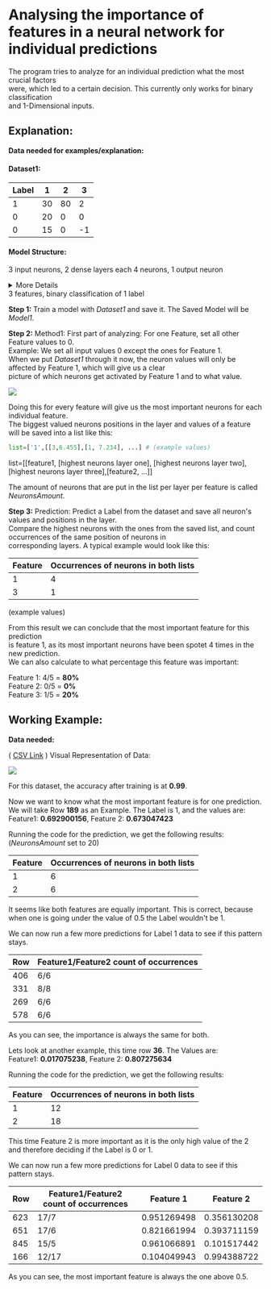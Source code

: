 # Analysing the importance of features in a neural network for individual predictions

The program tries to analyze for an individual prediction what the most crucial factors<br>
were, which led to a certain decision. This currently only works for binary classification<br>
and 1-Dimensional inputs.

## Explanation:
**Data needed for examples/explanation:**

#### Dataset1:

Label | 1  | 2  | 3  |
----- | -- | -- | -- |
1     | 30 | 80 | 2  |
0     | 20 | 0  | 0  |
0     | 15 | 0  | -1 |

#### Model Structure:

3 input neurons, 2 dense layers each 4 neurons, 1 output neuron<br>
<details>
 <summary>More Details</summary>
  In the code it is actually 3 seperate input layers, as there is a problem with extracting neuron
  values out of a model with FeatureColumns.<br>
  The Code for the dense layers looks like this:<br>
  
  ```python
   bias=True 
   # bias can be left on, as it is a constant
   elif 1000<=len(dataframe.index):
        x = layers.Dense(128, activation=relu, use_bias=bias)(feature_layer_outputs)
        x = layers.Dense(128, activation=relu, use_bias=bias)(x)
        x = layers.Dense(128, activation=relu, use_bias=bias)(x)
        dense_layers=3
   ```

</details>
3 features, binary classification of 1 label


**Step 1:** Train a model with *Dataset1* and save it. The Saved Model will be *Model1*.

**Step 2:** Method1: First part of analyzing: For one Feature, set all other Feature values to 0.<br>
Example: We set all input values 0 except the ones for Feature 1.<br>
When we put *Dataset1* through it now, the neuron values will only be affected by Feature 1, which will give us a clear<br>
picture of which neurons get activated by Feature 1 and to what value.

![](https://raw.githubusercontent.com/larsfriese/ml_models/master/analysis1.JPG)

Doing this for every feature will give us the most important neurons for each individual feature.<br>
The biggest valued neurons positions in the layer and values of a feature will be saved into a list like this:<br>

```python
list=['1',[[3,6.455],[1, 7.234], ...] # (example values)
```
list=[[feature1, [highest neurons layer one], [highest neurons layer two], [highest neurons layer three],[feature2, ...]]

The amount of neurons that are put in the list per layer per feature is called *NeuronsAmount*.

**Step 3:** Prediction: Predict a Label from the dataset and save all neuron's values and positions in the layer.<br>
Compare the highest neurons with the ones from the saved list, and count occurrences of the same position of neurons in<br> corresponding layers. A typical example would look like this:

Feature | Occurrences of neurons in both lists |
------- | ------------------------------------ | 
1       | 4                                    |
3       | 1                                    |

(example values)

From this result we can conclude that the most important feature for this prediction<br>
is feature 1, as its most important neurons have been spotet 4 times in the new prediction.<br>
We can also calculate to what percentage this feature was important:

Feature 1: 4/5 = **80%**<br>
Feature 2: 0/5 = **0%**<br>
Feature 3: 1/5 = **20%**<br>

## Working Example:
**Data needed:**

( [CSV Link](https://github.com/larsfriese/ml_models/blob/master/testdata1.csv "Full CSV Dataset") )
Visual Representation of Data:

![](https://raw.githubusercontent.com/larsfriese/ml_models/master/analysis2.JPG)

For this dataset, the accuracy after training is at **0.99**.

Now we want to know what the most important feature is for one prediction.
We will take Row **189** as an Example. The Label is 1, and the values are:<br>
Feature1: **0.692900156**, Feature 2: **0.673047423**

Running the code for the prediction, we get the following results:<br>
(*NeuronsAmount* set to 20)

Feature | Occurrences of neurons in both lists |
------- | ------------------------------------ | 
1       | 6                                    |
2       | 6                                    |

It seems like both features are equally important. This is correct,
because when one is going under the value of 0.5 the Label wouldn't be 1.

We can now run a few more predictions for Label 1 data to see if this pattern stays.

Row   | Feature1/Feature2 count of occurrences |
----- | -------------------------------------- | 
406   | 6/6                                    |
331   | 8/8                                    |
269   | 6/6                                    |
578   | 6/6                                    |

As you can see, the importance is always the same for both.

Lets look at another example, this time row **36**. The Values are: <br>
Feature1: **0.017075238**, Feature 2: **0.807275634**

Running the code for the prediction, we get the following results:

Feature | Occurrences of neurons in both lists |
------- | ------------------------------------ | 
1       | 12                                   |
2       | 18                                   |

This time Feature 2 is more important as it is the only high value of the 2
and therefore deciding if the Label is 0 or 1.

We can now run a few more predictions for Label 0 data to see if this pattern stays.

Row   | Feature1/Feature2 count of occurrences   | Feature 1   | Feature 2   |
----- | ---------------------------------------- | ----------- | ----------- |
623   | 17/7                                     | 0.951269498 |	0.356130208 |
651   | 17/6                                     | 0.821661994 |	0.393711159 |
845   | 15/5                                     | 0.961066891 |	0.101517442 |
166   | 12/17                                    | 0.104049943 |	0.994388722 |

As you can see, the most important feature is always the one above 0.5.
